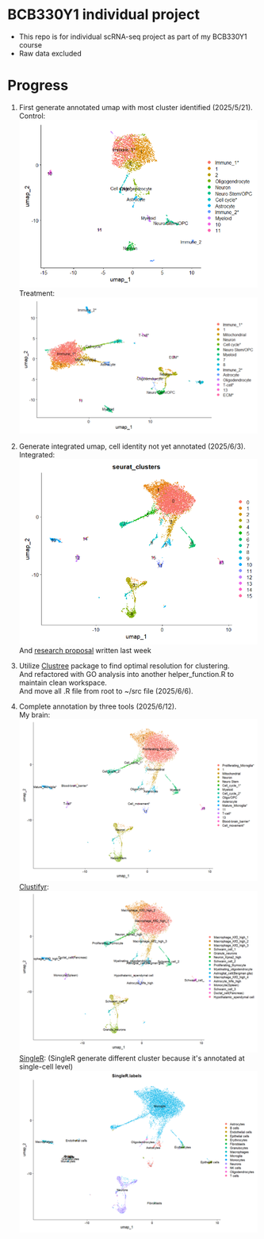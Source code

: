 # BCB330Y1 individual project

-   This repo is for individual scRNA-seq project as part of my BCB330Y1 course
-   Raw data excluded

# Progress

1.  First generate annotated umap with most cluster identified (2025/5/21).\
    Control:\
    ![control](data/processed/mice_control/mice_control_annotated.png)\
    Treatment:\
    ![treatment](data/processed/mice_treatment/mice_treatment_annotated.png)

2.  Generate integrated umap, cell identity not yet annotated (2025/6/3).\
    Integrated:\
    ![integrated](data/processed/mice_integrated/mice_merged_umap.png)\
    And [research proposal](BCB330_Proposal_Jiaqi_Ma.pdf) written last week

3.  Utilize [Clustree](https://github.com/lazappi/clustree) package to find optimal resolution for clustering.\
    And refactored with GO analysis into another helper_function.R to maintain clean workspace.\
    And move all .R file from root to ~/src file (2025/6/6).

4.  Complete annotation by three tools (2025/6/12).\
    My brain:\
    ![Manual](data/processed/mice_integrated/mice_merged_manual_annotated.png)\
    [Clustifyr](https://github.com/rnabioco/clustifyr):\
    ![Clustifyr](data/processed/mice_integrated/mice_merged_clustifyr_annotated.png)\
    [SingleR](https://github.com/dviraran/SingleR): (SingleR generate different cluster because it's annotated at single-cell level)\
    ![SingleR](data/processed/mice_integrated/mice_merged_SingleR_annotated.png)
